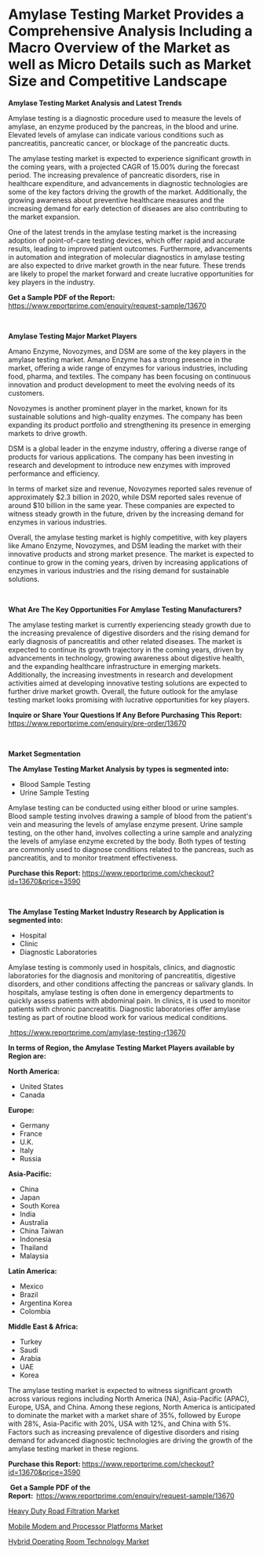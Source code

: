 <p><h1>Amylase Testing Market Provides a Comprehensive Analysis Including a Macro Overview of the Market as well as Micro Details such as Market Size and Competitive Landscape</h1></p><p><strong>Amylase Testing Market Analysis and Latest Trends</strong></p>
<p><p>Amylase testing is a diagnostic procedure used to measure the levels of amylase, an enzyme produced by the pancreas, in the blood and urine. Elevated levels of amylase can indicate various conditions such as pancreatitis, pancreatic cancer, or blockage of the pancreatic ducts.</p><p>The amylase testing market is expected to experience significant growth in the coming years, with a projected CAGR of 15.00% during the forecast period. The increasing prevalence of pancreatic disorders, rise in healthcare expenditure, and advancements in diagnostic technologies are some of the key factors driving the growth of the market. Additionally, the growing awareness about preventive healthcare measures and the increasing demand for early detection of diseases are also contributing to the market expansion.</p><p>One of the latest trends in the amylase testing market is the increasing adoption of point-of-care testing devices, which offer rapid and accurate results, leading to improved patient outcomes. Furthermore, advancements in automation and integration of molecular diagnostics in amylase testing are also expected to drive market growth in the near future. These trends are likely to propel the market forward and create lucrative opportunities for key players in the industry.</p></p>
<p><strong>Get a Sample PDF of the Report:&nbsp;</strong> <a href="https://www.reportprime.com/enquiry/request-sample/13670">https://www.reportprime.com/enquiry/request-sample/13670</a></p>
<p>&nbsp;</p>
<p><strong>Amylase Testing Major Market Players</strong></p>
<p><p>Amano Enzyme, Novozymes, and DSM are some of the key players in the amylase testing market. Amano Enzyme has a strong presence in the market, offering a wide range of enzymes for various industries, including food, pharma, and textiles. The company has been focusing on continuous innovation and product development to meet the evolving needs of its customers. </p><p>Novozymes is another prominent player in the market, known for its sustainable solutions and high-quality enzymes. The company has been expanding its product portfolio and strengthening its presence in emerging markets to drive growth. </p><p>DSM is a global leader in the enzyme industry, offering a diverse range of products for various applications. The company has been investing in research and development to introduce new enzymes with improved performance and efficiency. </p><p>In terms of market size and revenue, Novozymes reported sales revenue of approximately $2.3 billion in 2020, while DSM reported sales revenue of around $10 billion in the same year. These companies are expected to witness steady growth in the future, driven by the increasing demand for enzymes in various industries.</p><p>Overall, the amylase testing market is highly competitive, with key players like Amano Enzyme, Novozymes, and DSM leading the market with their innovative products and strong market presence. The market is expected to continue to grow in the coming years, driven by increasing applications of enzymes in various industries and the rising demand for sustainable solutions.</p></p>
<p>&nbsp;</p>
<p><strong>What Are The Key Opportunities For Amylase Testing Manufacturers?</strong></p>
<p><p>The amylase testing market is currently experiencing steady growth due to the increasing prevalence of digestive disorders and the rising demand for early diagnosis of pancreatitis and other related diseases. The market is expected to continue its growth trajectory in the coming years, driven by advancements in technology, growing awareness about digestive health, and the expanding healthcare infrastructure in emerging markets. Additionally, the increasing investments in research and development activities aimed at developing innovative testing solutions are expected to further drive market growth. Overall, the future outlook for the amylase testing market looks promising with lucrative opportunities for key players.</p></p>
<p><strong>Inquire or Share Your Questions If Any Before Purchasing This Report:</strong> <a href="https://www.reportprime.com/enquiry/pre-order/13670">https://www.reportprime.com/enquiry/pre-order/13670</a></p>
<p>&nbsp;</p>
<p><strong>Market Segmentation</strong></p>
<p><strong>The Amylase Testing Market Analysis by types is segmented into:</strong></p>
<p><ul><li>Blood Sample Testing</li><li>Urine Sample Testing</li></ul></p>
<p><p>Amylase testing can be conducted using either blood or urine samples. Blood sample testing involves drawing a sample of blood from the patient's vein and measuring the levels of amylase enzyme present. Urine sample testing, on the other hand, involves collecting a urine sample and analyzing the levels of amylase enzyme excreted by the body. Both types of testing are commonly used to diagnose conditions related to the pancreas, such as pancreatitis, and to monitor treatment effectiveness.</p></p>
<p><strong>Purchase this Report:&nbsp;</strong><a href="https://www.reportprime.com/checkout?id=13670&price=3590">https://www.reportprime.com/checkout?id=13670&price=3590</a></p>
<p>&nbsp;</p>
<p><strong>The Amylase Testing Market Industry Research by Application is segmented into:</strong></p>
<p><ul><li>Hospital</li><li>Clinic</li><li>Diagnostic Laboratories</li></ul></p>
<p><p>Amylase testing is commonly used in hospitals, clinics, and diagnostic laboratories for the diagnosis and monitoring of pancreatitis, digestive disorders, and other conditions affecting the pancreas or salivary glands. In hospitals, amylase testing is often done in emergency departments to quickly assess patients with abdominal pain. In clinics, it is used to monitor patients with chronic pancreatitis. Diagnostic laboratories offer amylase testing as part of routine blood work for various medical conditions.</p></p>
<p><a href="https://www.reportprime.com/amylase-testing-r13670">&nbsp;https://www.reportprime.com/amylase-testing-r13670</a></p>
<p><strong>In terms of Region, the Amylase Testing Market Players available by Region are:</strong></p>
<p>
    <p> <strong> North America: </strong>
        <ul>
            <li>United States</li>
            <li>Canada</li>
        </ul>
        </p> 
    <p> <strong> Europe: </strong>
        <ul>
            <li>Germany</li>
            <li>France</li>
            <li>U.K.</li>
            <li>Italy</li>
            <li>Russia</li>
        </ul>
        </p> 
    <p> <strong> Asia-Pacific: </strong>
        <ul>
            <li>China</li>
            <li>Japan</li>
            <li>South Korea</li>
            <li>India</li>
            <li>Australia</li>
            <li>China Taiwan</li>
            <li>Indonesia</li>
            <li>Thailand</li>
            <li>Malaysia</li>
        </ul>
        </p> 
    <p> <strong> Latin America: </strong>
        <ul>
            <li>Mexico</li>
            <li>Brazil</li>
            <li>Argentina Korea</li>
            <li>Colombia</li>
        </ul>
        </p> 
    <p> <strong> Middle East & Africa: </strong>
        <ul>
            <li>Turkey</li>
            <li>Saudi</li>
            <li>Arabia</li>
            <li>UAE</li>
            <li>Korea</li>
        </ul>
    </p>
    </p>
<p><p>The amylase testing market is expected to witness significant growth across various regions including North America (NA), Asia-Pacific (APAC), Europe, USA, and China. Among these regions, North America is anticipated to dominate the market with a market share of 35%, followed by Europe with 28%, Asia-Pacific with 20%, USA with 12%, and China with 5%. Factors such as increasing prevalence of digestive disorders and rising demand for advanced diagnostic technologies are driving the growth of the amylase testing market in these regions.</p></p>
<p><strong>Purchase this Report: </strong><a href="https://www.reportprime.com/checkout?id=13670&price=3590">https://www.reportprime.com/checkout?id=13670&price=3590</a></p>
<p>&nbsp;<strong>Get a Sample PDF of the Report:&nbsp;&nbsp;</strong><a href="https://www.reportprime.com/enquiry/request-sample/13670">https://www.reportprime.com/enquiry/request-sample/13670</a></p>
<p><strong></strong></p>
<p><p><a href="https://view.publitas.com/reportprime-1/heavy-duty-road-filtration-market-a-global-and-regional-analysis-focus-on-region-country-level-analysis-and-competitive-landscape/">Heavy Duty Road Filtration Market</a></p><p><a href="https://view.publitas.com/reportprime-1/global-mobile-modem-and-processor-platforms-market-by-product-type-by-application-by-region-and-companies-industry-segment-outlook-market-assessment-competition-scenario-trends-and-forecast-2024-2031/">Mobile Modem and Processor Platforms Market</a></p><p><a href="https://view.publitas.com/reportprime-1/hybrid-operating-room-technology-market-market-segmentation-geographical-regions-and-market-forcast-till-2031/">Hybrid Operating Room Technology Market</a></p></p>